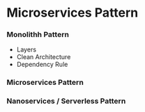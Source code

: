 # Microservices Pattern

### Monolithh Pattern
- Layers
- Clean Architecture
- Dependency Rule

### Microservices Pattern
### Nanoservices / Serverless Pattern



